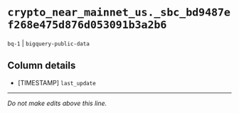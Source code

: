 # `crypto_near_mainnet_us._sbc_bd9487ef268e475d876d053091b3a2b6`
`bq-1` | `bigquery-public-data`

## Column details
* [TIMESTAMP] `last_update`

-------------------------------------------------------------------------------
*Do not make edits above this line.*
